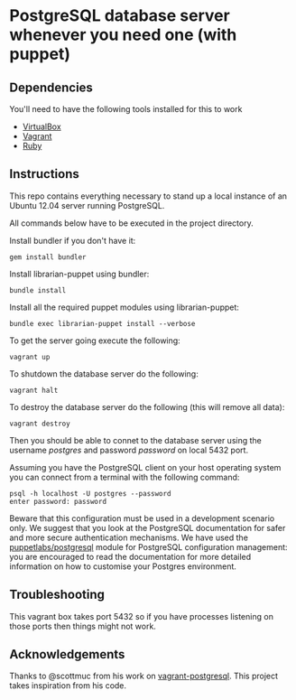 # PostgreSQL database server whenever you need one (with puppet)

## Dependencies

You'll need to have the following tools installed for this to work

* [VirtualBox](https://www.virtualbox.org/wiki/Downloads)
* [Vagrant](http://vagrantup.com/)
* [Ruby](https://www.ruby-lang.org)

## Instructions

This repo contains everything necessary to stand up a local instance
of an Ubuntu 12.04 server running PostgreSQL.

All commands below have to be executed in the project directory.

Install bundler if you don't have it:

    gem install bundler

Install librarian-puppet using bundler:

    bundle install

Install all the required puppet modules using librarian-puppet:

    bundle exec librarian-puppet install --verbose

To get the server going execute the following:

    vagrant up

To shutdown the database server do the following:

    vagrant halt

To destroy the database server do the following (this will remove all data):

    vagrant destroy

Then you should be able to connet to the database server using the
username *postgres* and password *password* on local 5432 port.

Assuming you have the PostgreSQL client on your host operating system you can
connect from a terminal with the following command:

    psql -h localhost -U postgres --password
    enter password: password

Beware that this configuration must be used in a development scenario
only. We suggest that you look at the PostgreSQL documentation for
safer and more secure authentication mechanisms. We have used the
[puppetlabs/postgresql](https://forge.puppetlabs.com/puppetlabs/postgresql)
module for PostgreSQL configuration management: you are encouraged to
read the documentation for more detailed information on how to
customise your Postgres environment.

## Troubleshooting

This vagrant box takes port 5432 so if you have processes listening on
those ports then things might not work.

## Acknowledgements

Thanks to @scottmuc from his work on
[vagrant-postgresql](https://github.com/scottmuc/vagrant-postgresql).
This project takes inspiration from his code.
